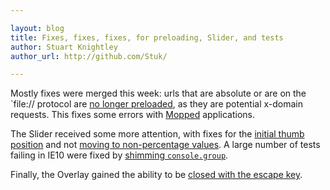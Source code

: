 ```yaml
---

layout: blog
title: Fixes, fixes, fixes, for preloading, Slider, and tests
author: Stuart Knightley
author_url: http://github.com/Stuk/

---
```


Mostly fixes were merged this week: urls that are absolute or are on the `file:// protocol are [no longer preloaded](https://github.com/montagejs/montage/pull/1316), as they are potential x-domain requests. This fixes some errors with [Mopped](https://github.com/montagejs/mop) applications.

The Slider received some more attention, with fixes for the [initial thumb position](https://github.com/montagejs/montage/pull/1312) and not [moving to non-percentage values](https://github.com/montagejs/montage/pull/1313). A large number of tests failing in IE10 were fixed by [shimming `console.group`](https://github.com/montagejs/montage-testing/pull/8).

Finally, the Overlay gained the ability to be [closed with the escape key](https://github.com/montagejs/montage/pull/1303).

